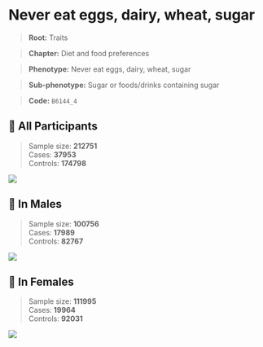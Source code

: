 # Never eat eggs, dairy, wheat, sugar
> **Root:** Traits  

> **Chapter:** Diet and food preferences  

> **Phenotype:** Never eat eggs, dairy, wheat, sugar  

> **Sub-phenotype:** Sugar or foods/drinks containing sugar  

> **Code:** `B6144_4`

## 🧪 All Participants  
> Sample size: **212751**  
> Cases: **37953**  
> Controls: **174798**
<img src="/Traits/Figures/ALL/B6144_4.png"/>
<CsvTable src="/public/Traits/Data/ALL/LG_B6144_4.csv" label="🔍 View full results" />

## 👨 In Males  
> Sample size: **100756**  
> Cases: **17989**  
> Controls: **82767**
<img src="/Traits/Figures/Male/B6144_4.png"/>
<CsvTable src="/public/Traits/Data/Male/LG_B6144_4.csv" label="🔍 View full results" />

## 👩 In Females  
> Sample size: **111995**  
> Cases: **19964**  
> Controls: **92031**
<img src="/Traits/Figures/Female/B6144_4.png"/>
<CsvTable src="/public/Traits/Data/Female/LG_B6144_4.csv" label="🔍 View full results" />

